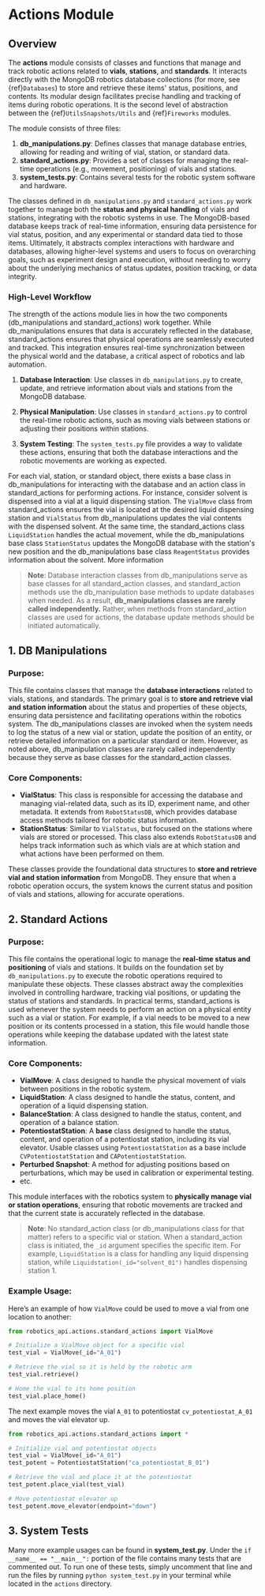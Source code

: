 # Actions Module

## Overview

The **actions** module consists of classes and functions that manage and track robotic actions related to **vials**, **stations**, and **standards**.  It interacts directly with the MongoDB robotics database collections (for more, see {ref}`Databases`) to store and retrieve these items' status, positions, and contents. Its modular design facilitates precise handling and tracking of items during robotic operations. It is the second level of abstraction between the {ref}`UtilsSnapshots/Utils` and {ref}`Fireworks` modules.

The module consists of three files:

1. **db_manipulations.py**: Defines classes that manage database entries, allowing for reading and writing of vial, station, or standard data.
2. **standard_actions.py**: Provides a set of classes for managing the real-time operations (e.g., movement, positioning) of vials and stations.
3. **system_tests.py**: Contains several tests for the robotic system software and hardware.

The classes defined in `db_manipulations.py` and `standard_actions.py` work together to manage both the **status and physical handling** of vials and stations, integrating with the robotic systems in use. The MongoDB-based database keeps track of real-time information, ensuring data persistence for vial status, position, and any experimental or standard data tied to those items. Ultimately, it abstracts complex interactions with hardware and databases, allowing higher-level systems and users to focus on overarching goals, such as experiment design and execution, without needing to worry about the underlying mechanics of status updates, position tracking, or data integrity.


### High-Level Workflow

The strength of the actions module lies in how the two components (db_manipulations and standard_actions) work together. While db_manipulations ensures that data is accurately reflected in the database, standard_actions ensures that physical operations are seamlessly executed and tracked. This integration ensures real-time synchronization between the physical world and the database, a critical aspect of robotics and lab automation.

1. **Database Interaction**:
   Use classes in `db_manipulations.py` to create, update, and retrieve information about vials and stations from the MongoDB database.

2. **Physical Manipulation**:
   Use classes in `standard_actions.py` to control the real-time robotic actions, such as moving vials between stations or adjusting their positions within stations.

3. **System Testing**:
   The `system_tests.py` file provides a way to validate these actions, ensuring that both the database interactions and the robotic movements are working as expected.

For each vial, station, or standard object, there exists a base class in db_manipulations for interacting with the database and an action class in standard_actions for performing actions. For instance, consider solvent is dispensed into a vial at a liquid dispensing station. The `VialMove` class from standard_actions ensures the vial is located at the desired liquid dispensing station and `VialStatus` from db_manipulations updates the vial contents with the dispensed solvent. At the same time, the standard_actions class `LiquidStation` handles the actual movement, while the db_manipulations base class `StationStatus` updates the MongoDB database with the station's new position and the db_manipulations base class `ReagentStatus` provides information about the solvent. More information

> **Note**: Database interaction classes from db_manipulations serve as base classes for all standard_action classes, and standard_action methods use the db_manipulation base methods to update databases when needed. As a result, **db_manipulations classes are rarely called independently.** Rather, when methods from standard_action classes are used for actions, the database update methods should be initiated automatically.



## 1. DB Manipulations

### Purpose:
This file contains classes that manage the **database interactions** related to vials, stations, and standards. The primary goal is to **store and retrieve vial and station information** about the status and properties of these objects, ensuring data persistence and facilitating operations within the robotics system. The db_manipulations classes are invoked when the system needs to log the status of a new vial or station, update the position of an entity, or retrieve detailed information on a particular standard or item. However, as noted above, db_manipulation classes are rarely called independently because they serve as base classes for the standard_action classes.

### Core Components:
- **VialStatus**: This class is responsible for accessing the database and managing vial-related data, such as its ID, experiment name, and other metadata. It extends from `RobotStatusDB`, which provides database access methods tailored for robotic status information.
- **StationStatus**: Similar to `VialStatus`, but focused on the stations where vials are stored or processed. This class also extends `RobotStatusDB` and helps track information such as which vials are at which station and what actions have been performed on them.

These classes provide the foundational data structures to **store and retrieve vial and station information** from MongoDB. They ensure that when a robotic operation occurs, the system knows the current status and position of vials and stations, allowing for accurate operations.



## 2. Standard Actions

### Purpose:
This file contains the operational logic to manage the **real-time status and positioning** of vials and stations. It builds on the foundation set by `db_manipulations.py` to execute the robotic operations required to manipulate these objects. These classes abstract away the complexities involved in controlling hardware, tracking vial positions, or updating the status of stations and standards. In practical terms, standard_actions is used whenever the system needs to perform an action on a physical entity such as a vial or station. For example, if a vial needs to be moved to a new position or its contents processed in a station, this file would handle those operations while keeping the database updated with the latest state information.

### Core Components:
- **VialMove**: A class designed to handle the physical movement of vials between positions in the robotic system.
- **LiquidStation**: A class designed to handle the status, content, and operation of a liquid dispensing station.
- **BalanceStation**: A class designed to handle the status, content, and operation of a balance station.
- **PotentiostatStation**: A **base** class designed to handle the status, content, and operation of a potentiostat station, including its vial elevator. Usable classes using `PotentiostatStation` as a base include `CVPotentiostatStation` and `CAPotentiostatStation`.
- **Perturbed Snapshot**: A method for adjusting positions based on perturbations, which may be used in calibration or experimental testing.
- etc.

This module interfaces with the robotics system to **physically manage vial or station operations**, ensuring that robotic movements are tracked and that the current state is accurately reflected in the database.

> **Note**: No standard_action class (or db_manipulations class for that matter) refers to a specific vial or station. When a standard_action class is initiated, the `_id` argument specifies the specific item. For example, `LiquidStation` is a class for handling any liquid dispensing station, while `Liquidstation(_id="solvent_01")` handles dispensing station 1.

### Example Usage:
Here’s an example of how `VialMove` could be used to move a vial from one location to another:

```python
from robotics_api.actions.standard_actions import VialMove

# Initialize a VialMove object for a specific vial
test_vial = VialMove(_id="A_01")

# Retrieve the vial so it is held by the robotic arm
test_vial.retrieve()

# Home the vial to its home position
test_vial.place_home()
```

The next example moves the vial `A_01` to potentiostat `cv_potentiostat_A_01` and moves the vial elevator up.
```python
from robotics_api.actions.standard_actions import *

# Initialize vial and potentiostat objects
test_vial = VialMove(_id="A_01")
test_potent = PotentiostatStation("ca_potentiostat_B_01")  

# Retrieve the vial and place it at the potentiostat
test_potent.place_vial(test_vial)

# Move potentiostat elevator up  
test_potent.move_elevator(endpoint="down")

```

## 3. System Tests

Many more example usages can be found in **system_test.py**. Under the `if __name__ == "__main__":` portion of the file contains many tests that are commented out. To run one of these tests, simply uncomment that line and run the files by running `python system_test.py` in your terminal while located in the `actions` directory.
